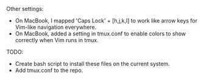 Other settings: 
- On MacBook, I mapped 'Caps Lock' + [h,j,k,l] to work like arrow keys for Vim-like navigation everywhere.
- On MacBook, added a setting in tmux.conf to enable colors to show correctly when Vim runs in tmux.

TODO:
- Create bash script to install these files on the current system.
- Add tmux.conf to the repo.
